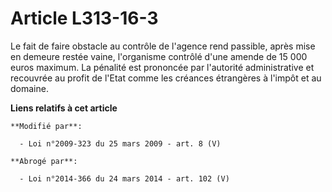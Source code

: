 # Article L313-16-3

Le fait de faire obstacle au contrôle de l'agence rend passible, après mise en demeure restée vaine, l'organisme contrôlé
d'une amende de 15 000 euros maximum. La pénalité est prononcée par l'autorité administrative et recouvrée au profit de
l'Etat comme les créances étrangères à l'impôt et au domaine.

**Liens relatifs à cet article**

	**Modifié par**:

	  - Loi n°2009-323 du 25 mars 2009 - art. 8 (V)

	**Abrogé par**:

	  - Loi n°2014-366 du 24 mars 2014 - art. 102 (V)
